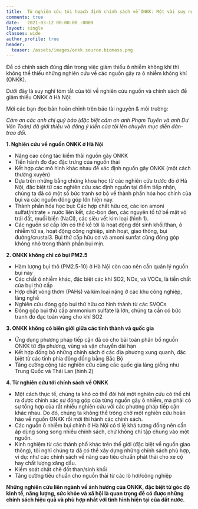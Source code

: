 ```yaml
---
title:  Từ nghiên cứu tới hoạch định chính sách về ONKK: Một vài suy nghĩ
comments: true
date:   2021-03-12 00:00:00 -0000
layout: single
classes: wide
author_profile: true
header:
  teaser: /assets/images/onkk.source.biomass.png
---
```


Để có chính sách đúng đắn trong việc giảm thiểu ô nhiễm không khí thì không thể thiếu những nghiên cứu về các nguồn gây ra ô nhiễm không khí (ONKK).

Dưới đây là suy nghĩ tóm tắt của tôi về nghiên cứu nguồn và chính sách để giảm thiểu ONKK ở Hà Nội:

Mời các bạn đọc bản hoàn chỉnh trên báo tài nguyên & môi trường:

*Cảm ơn các anh chị quý báo (đặc biệt cảm ơn anh Phạm Tuyên và anh Dư Văn Toán) đã giới thiệu và đăng ý kiến của tôi lên chuyên mục diễn đàn-trao đổi*.

**1. Nghiên cứu về nguồn ONKK ở Hà Nội**

- Nâng cao công tác kiểm thải nguồn gây ONKK
- Tiến hành đo đạc đặc trưng của nguồn thải 
- Kết hợp các mô hình khác nhau để xác định nguồn gây ONKK (một cách thường xuyên) 
- Dựa trên những bằng chứng khoa học từ các nghiên cứu trước đó ở Hà Nội, 
đặc biệt từ các nghiên cứu xác định nguồn tại điểm tiếp nhận, chúng ta đã có một số bức tranh sơ bộ về thành phần hóa học chính của bụi và các nguồn đóng góp lớn hiện nay.
- Thành phần hóa học bụi: Các hợp chất hữu cơ, các ion amoni sulfat/nitrate + nước liên kết, các-bon đen, các nguyên tố tứ bề mặt vỏ trái đất, muối biển (NaCl), các siêu vết kim loại (hình 1). 
- Các nguồn sơ cấp lớn có thể kể tới là hoạt động đốt sinh khối/than, ô nhiễm từ xa, hoạt động công nghiệp, sinh hoạt, giao thông, bụi đường/crustal3. Bụi thứ cấp hữu cơ và amoni sunfat cũng đóng góp không nhỏ trong thành phần bụi mịn. 

**2. ONKK không chỉ có bụi PM2.5**

- Hàm lượng bụi thô (PM2.5-10) ở Hà Nội còn cao nên cần quản lý nguồn bụi này
- Các chất ô nhiễm khác, đặc biệt các khí SO2, NOx, và VOCs, là tiền chất của bụi thứ cấp
- Hợp chất vòng thơm (PAHs) và kim loại nặng ở các khu công nghiệp, làng nghề
- Nghiên cứu đóng góp bụi thứ hữu cơ hình thành từ các SVOCs
- Đóng góp bụi thứ cấp ammonium sulfate là lớn, chúng ta cần có bức tranh đo đạc toàn vùng cho khí SO2

**3. ONKK không có biên giới giữa các tỉnh thành và quốc gia**

- Ứng dụng phương pháp tiếp cận đã có cho bài toán phân bổ nguồn ONKK từ địa phương, vùng và vận chuyển dài hạn 
- Kết hợp đồng bộ những chính sách ở các địa phương xung quanh, đặc biệt từ các tỉnh phía đông đồng bằng Bắc Bộ
- Tăng cường cộng tác nghiên cứu cùng các quốc gia láng giềng như Trung Quốc và Thái Lan (hình 2)

**4. Từ nghiên cứu tới chính sách về ONKK**

- Một cách thực tế, chúng ta khó có thể đòi hỏi một nghiên cứu có thể chỉ ra được chính xác sự đóng góp của từng nguồn gây ô nhiễm, mà phải có sự tổng hợp của rất nhiều nghiên cứu với các phương pháp tiếp cận khác nhau. 
Do đó, chúng ta không thể trông chờ một nghiên cứu hoàn hảo về nguồn ONKK rồi mới thi hành các chính sách.
- Các nguồn ô nhiễm bụi chính ở Hà Nội có tỉ lệ khá tương đồng nên cần áp dùng song song nhiều chính sách, chứ không chỉ tập chung vào một nguồn. 
- Kinh nghiệm từ các thành phố khác trên thế giới (đặc biệt về nguồn giao thông), tôi nghĩ chúng ta đã có thể xây dựng những chính sách phù hợp,
ví dụ: như các chính sách về nâng cao tiêu chuẩn phát thải cho xe cộ hay chất lượng xăng dầu.
- Kiểm soát chặt chẽ đốt than/sinh khối
- Tăng cường tiêu chuẩn cho nguồn thải từ các lò hơi/công nghiệp

**Những nghiên cứu liên ngành về ảnh hưởng của ONKK, đặc biệt từ góc độ kinh tế, năng lượng, sức khỏe và xã hội là quan trọng để có được những chính sách hiệu quả và phù hợp nhất với tình hình hiện tại của đất nước.**
